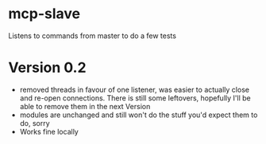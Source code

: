 # mcp-slave
Listens to commands from master to do a few tests

# Version 0.2
-   removed threads in favour of one listener, was easier to actually close and re-open connections.
    There is still some leftovers, hopefully I'll be able to remove them in the next Version
-   modules are unchanged and still won't do the stuff you'd expect them to do, sorry
-   Works fine locally
